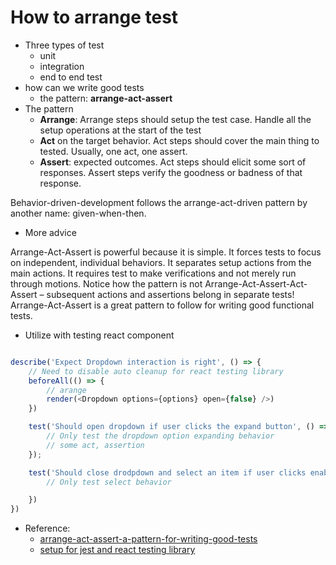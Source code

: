 # How to arrange test

- Three types of test
	- unit
	- integration
	- end to end test
- how can we write good tests
	- the pattern: **arrange-act-assert**
- The pattern
	- **Arrange**:
		Arrange steps should setup the test case. Handle all the setup operations at the start of the test
	- **Act** on the target behavior. Act steps should cover the main thing to tested. Usually, one act, one assert.
	- **Assert**:	expected outcomes. Act steps should elicit some sort of responses. Assert steps verify the goodness or badness of that response.

Behavior-driven-development follows the arrange-act-driven pattern by another name: given-when-then. 

- More advice

Arrange-Act-Assert is powerful because it is simple. It forces tests to focus on independent, individual behaviors. It separates setup actions from the main actions. It requires test to make verifications and not merely run through motions. Notice how the pattern is not Arrange-Act-Assert-Act-Assert – subsequent actions and assertions belong in separate tests! Arrange-Act-Assert is a great pattern to follow for writing good functional tests.


- Utilize with testing react component

```ts

describe('Expect Dropdown interaction is right', () => {
	// Need to disable auto cleanup for react testing library
	beforeAll(() => {
		// arange
		render(<Dropdown options={options} open={false} />)
	})

	test('Should open dropdown if user clicks the expand button', () => {
		// Only test the dropdown option expanding behavior
		// some act, assertion
	});

	test('Should close drodpdown and select an item if user clicks enabled dropdown option', () => {
		// Only test select behavior

	})
})

```

- Reference: 
	- [arrange-act-assert-a-pattern-for-writing-good-tests](https://automationpanda.com/2020/07/07/arrange-act-assert-a-pattern-for-writing-good-tests/)
	- [setup for jest and react testing library](https://testing-library.com/docs/react-testing-library/setup/#jest-27)


